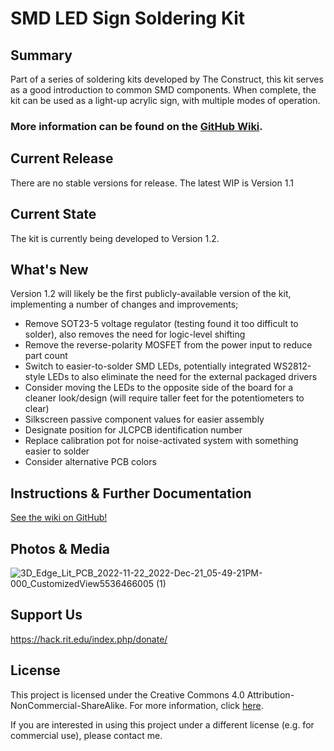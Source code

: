 # SMD LED Sign Soldering Kit

## Summary
Part of a series of soldering kits developed by The Construct, this kit serves as a good introduction to common SMD components. When complete, the kit can be used as a light-up acrylic sign, with multiple modes of operation.


### More information can be found on the [GitHub Wiki](https://github.com/TheConstructRIT/SMD-LED-Sign/wiki).


## Current Release
There are no stable versions for release. The latest WIP is Version 1.1

## Current State
The kit is currently being developed to Version 1.2.

## What's New
Version 1.2 will likely be the first publicly-available version of the kit, implementing a number of changes and improvements;
* Remove SOT23-5 voltage regulator (testing found it too difficult to solder), also removes the need for logic-level shifting
* Remove the reverse-polarity MOSFET from the power input to reduce part count
* Switch to easier-to-solder SMD LEDs, potentially integrated WS2812-style LEDs to also eliminate the need for the external packaged drivers
* Consider moving the LEDs to the opposite side of the board for a cleaner look/design (will require taller feet for the potentiometers to clear)
* Silkscreen passive component values for easier assembly
* Designate position for JLCPCB identification number
* Replace calibration pot for noise-activated system with something easier to solder
* Consider alternative PCB colors

## Instructions & Further Documentation
[See the wiki on GitHub!](https://github.com/JimHeaney/SpoolScale/wiki) 

## Photos & Media
![3D_Edge_Lit_PCB_2022-11-22_2022-Dec-21_05-49-21PM-000_CustomizedView5536466005 (1)](https://user-images.githubusercontent.com/20119374/212349596-8c7c0de4-21e0-44bf-85d5-0868bddc7184.png)

## Support Us
https://hack.rit.edu/index.php/donate/

## License
This project is licensed under the Creative Commons 4.0 Attribution-NonCommercial-ShareAlike. For more information, click [here](https://creativecommons.org/licenses/by-nc-sa/4.0/).

If you are interested in using this project under a different license (e.g. for commercial use), please contact me. 

